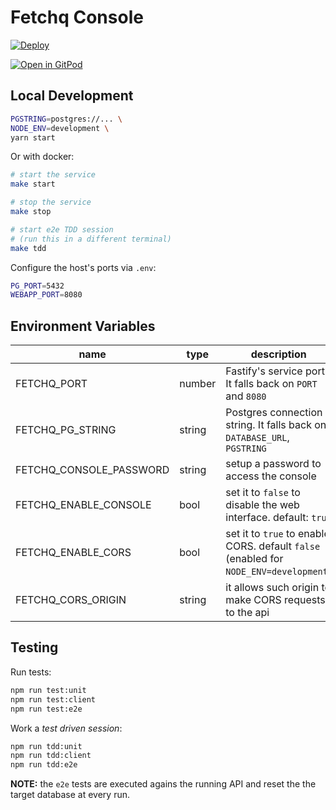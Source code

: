 # Fetchq Console

[![Deploy](https://www.herokucdn.com/deploy/button.svg)](https://heroku.com/deploy)

[![Open in GitPod](https://gitpod.io/button/open-in-gitpod.svg)](https://gitpod.io#https://github.com/marcopeg/fetchq-console)

## Local Development

```bash
PGSTRING=postgres://... \
NODE_ENV=development \
yarn start
```

Or with docker:

```bash
# start the service
make start

# stop the service
make stop

# start e2e TDD session
# (run this in a different terminal)
make tdd
```

Configure the host's ports via `.env`:

```bash
PG_PORT=5432
WEBAPP_PORT=8080
```

## Environment Variables

| name                    | type   | description                                                                           |
| ----------------------- | ------ | ------------------------------------------------------------------------------------- |
| FETCHQ_PORT             | number | Fastify's service port. It falls back on `PORT` and `8080`                            |
| FETCHQ_PG_STRING        | string | Postgres connection string. It falls back on `DATABASE_URL`, `PGSTRING`               |
| FETCHQ_CONSOLE_PASSWORD | string | setup a password to access the console                                                |
| FETCHQ_ENABLE_CONSOLE   | bool   | set it to `false` to disable the web interface. default: `true`                       |
| FETCHQ_ENABLE_CORS      | bool   | set it to `true` to enable CORS. default `false` (enabled for `NODE_ENV=development`) |
| FETCHQ_CORS_ORIGIN      | string | it allows such origin to make CORS requests to the api                                |

## Testing

Run tests:

```bash
npm run test:unit
npm run test:client
npm run test:e2e
```

Work a _test driven session_:

```bash
npm run tdd:unit
npm run tdd:client
npm run tdd:e2e
```

**NOTE:** the `e2e` tests are executed agains the running API and reset the the target
database at every run.
